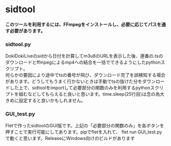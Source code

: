 # sidtool
#### このツールを利用するには、FFmpegをインストールし、必要に応じてパスを通す必要があります。
### sidtool.py
DokiDokiLiveのsidから日付を計算してm3u8のURLを表示した後、連番の.tsのダウンロードとffmpegによるmp4への結合を一括でできるようにしたpythonスクリプト。  
何らかの要因により途中でtsの番号が飛び、ダウンロード完了を誤検知する場合があります。どうしてもうまく行かないときは手動でtsの抜けた分をダウンロードした上で、sidtoolをimportして必要部分の関数のみを利用するpythonスクリプトを組むなどしてもらえると良いと思います。time.sleep(25行目)は念の為大きめに設定すると良いかもしれません。
### GUI_test.py
Fletで作ったsidtoolのGUI版です。上記の「必要部分の関数のみ」を各ボタンを押すことで実行可能にしてあります。pipでfletを入れて、 flet run GUI_test.py で動くと思います。ReleaseにWindows向けのビルドがあります
